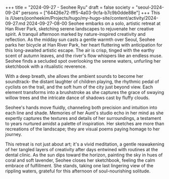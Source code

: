 +++
title = "2024-09-27 - Seohee Ryu"
draft = false
society = "seoul-2024-09-24"
persons = ["64426e72-fff5-4a03-9cfa-b7c9b0dde88e"]
+++
This is /Users/joonheekim/Projects/hugo/my-hugo-site/content/activity/2024-09-27.md
2024-09-27-08-00
Seohee embarks on a solo, artistic retreat at Han River Park, sketching serene landscapes to rejuvenate her creative spirit. A tranquil afternoon marked by nature-inspired creativity and reflection.
As the midday sun casts a gentle warmth over Seoul, Seohee parks her bicycle at Han River Park, her heart fluttering with anticipation for this long-awaited artistic escape. The air is crisp, tinged with the earthy scent of autumn leaves, and the river's flow whispers like an endless muse. Seohee finds a secluded spot overlooking the serene waters, unfurling her sketchbook with a ritualistic reverence.

With a deep breath, she allows the ambient sounds to become her soundtrack- the distant laughter of children playing, the rhythmic pedal of cyclists on the trail, and the soft hum of the city just beyond view. Each element transforms into a brushstroke as she captures the grace of swaying willow trees and the intricate dance of shadows cast by fluffy clouds.

Seohee's hands move fluidly, channeling both precision and intuition into each line and shade. Memories of her Aunt's studio echo in her mind as she expertly captures the textures and details of her surroundings, a testament to years nurtured amidst a palette of inspiration. Her sketches are more than recreations of the landscape; they are visual poems paying homage to her journey.

This retreat is not just about art; it's a vivid meditation, a gentle reawakening of her tangled layers of creativity after days entwined with routines at the dental clinic. As the sun dips toward the horizon, painting the sky in hues of coral and soft lavender, Seohee closes her sketchbook, feeling the calm embrace of fulfillment. She stands, taking one last lingering view of the rippling waters, grateful for this afternoon of soul-nourishing solitude.
